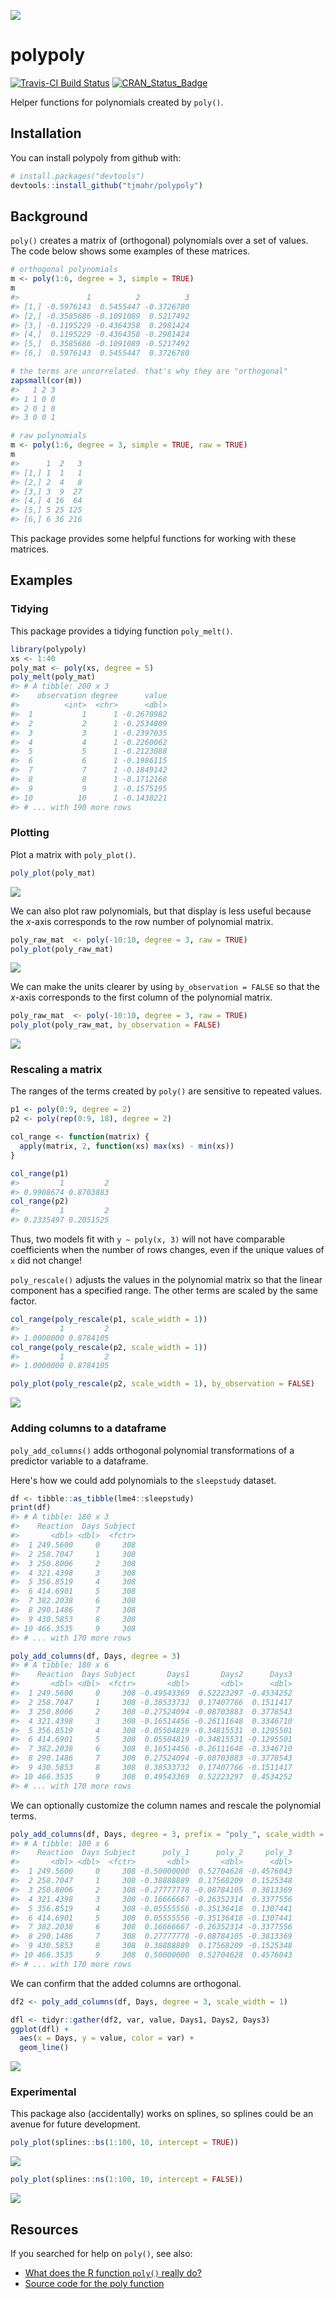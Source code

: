
<!-- README.md is generated from README.Rmd. Please edit that file -->
![](fig/README-logo-1.png)

polypoly
========

[![Travis-CI Build Status](https://travis-ci.org/tjmahr/polypoly.svg?branch=master)](https://travis-ci.org/tjmahr/polypoly) [![CRAN\_Status\_Badge](http://www.r-pkg.org/badges/version/polypoly)](https://cran.r-project.org/package=polypoly)

Helper functions for polynomials created by `poly()`.

Installation
------------

You can install polypoly from github with:

``` r
# install.packages("devtools")
devtools::install_github("tjmahr/polypoly")
```

Background
----------

`poly()` creates a matrix of (orthogonal) polynomials over a set of values. The code below shows some examples of these matrices.

``` r
# orthogonal polynomials
m <- poly(1:6, degree = 3, simple = TRUE)
m
#>               1          2          3
#> [1,] -0.5976143  0.5455447 -0.3726780
#> [2,] -0.3585686 -0.1091089  0.5217492
#> [3,] -0.1195229 -0.4364358  0.2981424
#> [4,]  0.1195229 -0.4364358 -0.2981424
#> [5,]  0.3585686 -0.1091089 -0.5217492
#> [6,]  0.5976143  0.5455447  0.3726780

# the terms are uncorrelated. that's why they are "orthogonal"
zapsmall(cor(m))
#>   1 2 3
#> 1 1 0 0
#> 2 0 1 0
#> 3 0 0 1

# raw polynomials
m <- poly(1:6, degree = 3, simple = TRUE, raw = TRUE)
m
#>      1  2   3
#> [1,] 1  1   1
#> [2,] 2  4   8
#> [3,] 3  9  27
#> [4,] 4 16  64
#> [5,] 5 25 125
#> [6,] 6 36 216
```

This package provides some helpful functions for working with these matrices.

Examples
--------

### Tidying

This package provides a tidying function `poly_melt()`.

``` r
library(polypoly)
xs <- 1:40
poly_mat <- poly(xs, degree = 5)
poly_melt(poly_mat)
#> # A tibble: 200 x 3
#>    observation degree      value
#>          <int>  <chr>      <dbl>
#>  1           1      1 -0.2670982
#>  2           2      1 -0.2534009
#>  3           3      1 -0.2397035
#>  4           4      1 -0.2260062
#>  5           5      1 -0.2123088
#>  6           6      1 -0.1986115
#>  7           7      1 -0.1849142
#>  8           8      1 -0.1712168
#>  9           9      1 -0.1575195
#> 10          10      1 -0.1438221
#> # ... with 190 more rows
```

### Plotting

Plot a matrix with `poly_plot()`.

``` r
poly_plot(poly_mat)
```

![](fig/README-example-1.png)

We can also plot raw polynomials, but that display is less useful because the *x*-axis corresponds to the row number of polynomial matrix.

``` r
poly_raw_mat  <- poly(-10:10, degree = 3, raw = TRUE)
poly_plot(poly_raw_mat)
```

![](fig/README-raw-example-1.png)

We can make the units clearer by using `by_observation = FALSE` so that the *x*-axis corresponds to the first column of the polynomial matrix.

``` r
poly_raw_mat  <- poly(-10:10, degree = 3, raw = TRUE)
poly_plot(poly_raw_mat, by_observation = FALSE)
```

![](fig/README-raw-by-degree1-1.png)

### Rescaling a matrix

The ranges of the terms created by `poly()` are sensitive to repeated values.

``` r
p1 <- poly(0:9, degree = 2)
p2 <- poly(rep(0:9, 18), degree = 2)

col_range <- function(matrix) {
  apply(matrix, 2, function(xs) max(xs) - min(xs))  
}

col_range(p1)
#>         1         2 
#> 0.9908674 0.8703883
col_range(p2)
#>         1         2 
#> 0.2335497 0.2051525
```

Thus, two models fit with `y ~ poly(x, 3)` will not have comparable coefficients when the number of rows changes, even if the unique values of `x` did not change!

`poly_rescale()` adjusts the values in the polynomial matrix so that the linear component has a specified range. The other terms are scaled by the same factor.

``` r
col_range(poly_rescale(p1, scale_width = 1))
#>         1         2 
#> 1.0000000 0.8784105
col_range(poly_rescale(p2, scale_width = 1))
#>         1         2 
#> 1.0000000 0.8784105

poly_plot(poly_rescale(p2, scale_width = 1), by_observation = FALSE)
```

![](fig/README-rescaled-1.png)

### Adding columns to a dataframe

`poly_add_columns()` adds orthogonal polynomial transformations of a predictor variable to a dataframe.

Here's how we could add polynomials to the `sleepstudy` dataset.

``` r
df <- tibble::as_tibble(lme4::sleepstudy)
print(df)
#> # A tibble: 180 x 3
#>    Reaction  Days Subject
#>       <dbl> <dbl>  <fctr>
#>  1 249.5600     0     308
#>  2 258.7047     1     308
#>  3 250.8006     2     308
#>  4 321.4398     3     308
#>  5 356.8519     4     308
#>  6 414.6901     5     308
#>  7 382.2038     6     308
#>  8 290.1486     7     308
#>  9 430.5853     8     308
#> 10 466.3535     9     308
#> # ... with 170 more rows

poly_add_columns(df, Days, degree = 3)
#> # A tibble: 180 x 6
#>    Reaction  Days Subject       Days1       Days2      Days3
#>       <dbl> <dbl>  <fctr>       <dbl>       <dbl>      <dbl>
#>  1 249.5600     0     308 -0.49543369  0.52223297 -0.4534252
#>  2 258.7047     1     308 -0.38533732  0.17407766  0.1511417
#>  3 250.8006     2     308 -0.27524094 -0.08703883  0.3778543
#>  4 321.4398     3     308 -0.16514456 -0.26111648  0.3346710
#>  5 356.8519     4     308 -0.05504819 -0.34815531  0.1295501
#>  6 414.6901     5     308  0.05504819 -0.34815531 -0.1295501
#>  7 382.2038     6     308  0.16514456 -0.26111648 -0.3346710
#>  8 290.1486     7     308  0.27524094 -0.08703883 -0.3778543
#>  9 430.5853     8     308  0.38533732  0.17407766 -0.1511417
#> 10 466.3535     9     308  0.49543369  0.52223297  0.4534252
#> # ... with 170 more rows
```

We can optionally customize the column names and rescale the polynomial terms.

``` r
poly_add_columns(df, Days, degree = 3, prefix = "poly_", scale_width = 1)
#> # A tibble: 180 x 6
#>    Reaction  Days Subject      poly_1      poly_2     poly_3
#>       <dbl> <dbl>  <fctr>       <dbl>       <dbl>      <dbl>
#>  1 249.5600     0     308 -0.50000000  0.52704628 -0.4576043
#>  2 258.7047     1     308 -0.38888889  0.17568209  0.1525348
#>  3 250.8006     2     308 -0.27777778 -0.08784105  0.3813369
#>  4 321.4398     3     308 -0.16666667 -0.26352314  0.3377556
#>  5 356.8519     4     308 -0.05555556 -0.35136418  0.1307441
#>  6 414.6901     5     308  0.05555556 -0.35136418 -0.1307441
#>  7 382.2038     6     308  0.16666667 -0.26352314 -0.3377556
#>  8 290.1486     7     308  0.27777778 -0.08784105 -0.3813369
#>  9 430.5853     8     308  0.38888889  0.17568209 -0.1525348
#> 10 466.3535     9     308  0.50000000  0.52704628  0.4576043
#> # ... with 170 more rows
```

We can confirm that the added columns are orthogonal.

``` r
df2 <- poly_add_columns(df, Days, degree = 3, scale_width = 1)

dfl <- tidyr::gather(df2, var, value, Days1, Days2, Days3)
ggplot(dfl) + 
  aes(x = Days, y = value, color = var) + 
  geom_line()
```

![](fig/README-sleepstudy-1.png)

### Experimental

This package also (accidentally) works on splines, so splines could be an avenue for future development.

``` r
poly_plot(splines::bs(1:100, 10, intercept = TRUE))
```

![](fig/README-splines-1.png)

``` r
poly_plot(splines::ns(1:100, 10, intercept = FALSE))
```

![](fig/README-splines-2.png)

Resources
---------

If you searched for help on `poly()`, see also:

-   [What does the R function `poly()` really do?](https://stackoverflow.com/questions/19484053/what-does-the-r-function-poly-really-do)
-   [Source code for the poly function](https://github.com/wch/r-source/blob/af7f52f70101960861e5d995d3a4bec010bc89e6/src/library/stats/R/contr.poly.R#L85)

